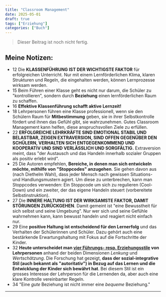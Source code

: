```yaml
---
title: "Classroom Management"
date: 2025-05-01
draft: true
tags: ["Erziehung"]
categories: ["Buch"]
---
```


> Dieser Beitrag ist noch nicht fertig.

## Meine Notizen:

* 12 Die **KLASSENFÜHRUNG IST DER WICHTIGSTE FAKTOR** für erfolgreichen Unterricht. Nur mit einem Lernförderlichen Klima, klaren Strukturen und Regeln, die eingehalten werden, können Lernprozesse wirksam werden.
* 15 Beim Führen einer Klasse geht es nicht nur darum, die Schüler zu "kontrollieren", sondern durch **Beziehung** einen lernförderlichen Raum zu schaffen.
* 16 **Effektive Klassenführung schafft aktive Lernzeit!**
* 18 Lehrpersonen führen eine Klasse professionell, wenn sie den Schülern Raum für **Mitbestimmung** geben, sie in ihrer Selbstkontrolle fördert und ihnen das Gefühl gibt, sie wahrzunehmen. Gutes Classroom Management kann helfen, diese anspruchsvollen Ziele zu erfüllen.
* 22 **ERFOLGREICHE LEHRKRÄFTE SIND EMOTIONAL STABIL UND BELASTBAR, ZEIGEN EXTRAVERSION, SIND OFFEN GEGENÜBER DEN SCHÜLERN, VERHALTEN SICH ENTGEGENKOMMEND UND KOOPERATIV UND SIND VERLÄSSLICH UND SORGFÄLTIG.** Extraversion meint, dass "der Austausch und das Handeln innerhalb sozialer Gruppen als positiv erlebt wird".
* 25 Die Autoren empfehlen, **Bereiche, in denen man sich entwickeln möchte, mithilfe von "Stoppcodes" anzugehen**. Sie gehen davon aus (nach Diethelm Wahl), dass jeder Mensch nach gewissen Situations- und Handlungsmustern agiert. Um diese zu unterbrechen, kann man Stoppcodes verwenden: Ein Stoppcode um sich zu regulieren (Cool-Down) und ein zweiter, der das eigene Handeln steuert (vorbereitete Selbstinstruktion).
* 27 Die **INNERE HALTUNG IST DER WIRKSAMSTE FAKTOR, DAMIT STÖRUNGEN ZURÜCKGEHEN**. Damit gemeint ist "eine Bewusstheit für sich selbst und seine Umgebung". Nur wer sich und seine Gefühle wahrnehmen kann, kann bewusst handeln und reagiert nicht einfach nur.
* 29 Eine **positive Haltung ist entscheidend für den Lernerfolg** und das Verhalten der Schülerinnen und Schüler. Dazu gehört auch eine bestärkende Erwartungshaltung mit Fokus auf die Fortschritte der Kinder.
* 32 **Heute unterscheidet man [vier Führungs- resp. Erziehungsstile](https://de.wikipedia.org/wiki/Erziehungsstil#Dimensionierte_Konzepte) von Lehrpersonen** anhand der beiden Dimensionen *Lenkung* und *Wertschätzung*. Die Forschung hat gezeigt, **dass der sozial-integrative Stil (auch bekannt als "autoritativ") in Bezug auf das Lernen und die Entwicklung der Kinder sich bewährt hat**. Bei diesem Stil ist ein grosses Interesse der Lehrperson für die Lernenden da, aber auch eine klare Kontrolle vereinbarter Regeln.
* 34 "Eine *gute* Beziehung ist nicht immer eine *bequeme* Beziehung."


- - -
